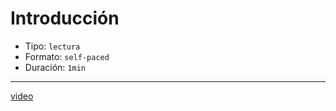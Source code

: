 # Introducción

- Tipo: `lectura`
- Formato: `self-paced`
- Duración: `1min`

***

[video](https://youtu.be/ZmHQg8cmv78)
